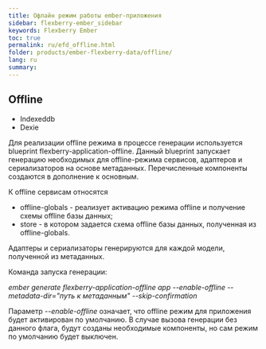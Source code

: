 ```yaml
---
title: Офлайн режим работы ember-приложения
sidebar: flexberry-ember_sidebar
keywords: Flexberry Ember
toc: true
permalink: ru/efd_offline.html
folder: products/ember-flexberry-data/offline/
lang: ru
summary: 
---
```


## Offline

* Indexeddb
* Dexie

<p>Для реализации offline режима в процессе генерации используется blueprint flexberry-application-offline. Данный blueprint запускает генерацию необходимых для offline-режима сервисов, адаптеров и сериализаторов на основе метаданных. Перечисленные компоненты создаются в дополнение к основным.</p>
<p>К offline сервисам относятся</p>
<ul>
<li>offline-globals - реализует активацию режима offline и получение схемы offline базы данных;</li>
<li>store - в котором задается схема offline базы данных, полученная из offline-globals.</li>
</ul>
<p>Адаптеры и сериализаторы генерируются для каждой модели, полученной из метаданных.</p>
<p>Команда запуска генерации:</p>
<p style="text-align: left;"><em>ember generate flexberry-application-offline app --enable-offline --metadata-dir="путь к метаданным" --skip-confirmation</em></p>
<p>Параметр <em>--enable-offline</em> означает, что offline режим для приложения будет активирован по умолчанию. В случае вызова генерации без данного флага, будут созданы необходимые компоненты, но сам режим по умолчанию будет выключен.</p>
